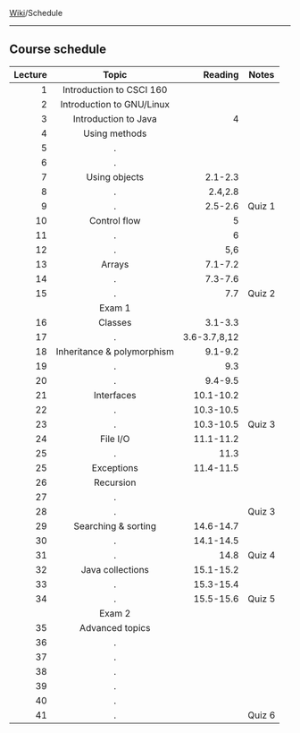 [Wiki]()/Schedule
___

## Course schedule
| Lecture |            Topic           |     Reading  | Notes  |
| -------:|:--------------------------:| ------------:| ------ |
|       1 | Introduction to CSCI 160   |              |        |
|       2 | Introduction to GNU/Linux  |              |        |
|       3 | Introduction to Java       |            4 |        |
|       4 | Using methods              |              |        |
|       5 | .                          |              |        |
|       6 | .                          |              |        |
|       7 | Using objects              |      2.1-2.3 |        |
|       8 | .                          |      2.4,2.8 |        |
|       9 | .                          |      2.5-2.6 | Quiz 1 |
|      10 | Control flow               |            5 |        |
|      11 | .                          |            6 |        |
|      12 | .                          |          5,6 |        |
|      13 | Arrays                     |      7.1-7.2 |        |
|      14 | .                          |      7.3-7.6 |        |
|      15 | .                          |          7.7 | Quiz 2 |
|         | Exam 1                     |              |        |
|      16 | Classes                    |      3.1-3.3 |        |
|      17 | .                          | 3.6-3.7,8,12 |        |
|      18 | Inheritance & polymorphism |      9.1-9.2 |        |
|      19 | .                          |          9.3 |        |
|      20 | .                          |      9.4-9.5 |        |
|      21 | Interfaces                 |    10.1-10.2 |        |
|      22 | .                          |    10.3-10.5 |        |
|      23 | .                          |    10.3-10.5 | Quiz 3 |
|      24 | File I/O                   |    11.1-11.2 |        |
|      25 | .                          |         11.3 |        |
|      25 | Exceptions                 |    11.4-11.5 |        |
|      26 | Recursion                  |              |        |
|      27 | .                          |              |        |
|      28 | .                          |              | Quiz 3 |
|      29 | Searching & sorting        |    14.6-14.7 |        |
|      30 | .                          |    14.1-14.5 |        |
|      31 | .                          |         14.8 | Quiz 4 |
|      32 | Java collections           |    15.1-15.2 |        |
|      33 | .                          |    15.3-15.4 |        |
|      34 | .                          |    15.5-15.6 | Quiz 5 |
|         | Exam 2                     |              |        |
|      35 | Advanced topics            |              |        |
|      36 | .                          |              |        |
|      37 | .                          |              |        |
|      38 | .                          |              |        |
|      39 | .                          |              |        |
|      40 | .                          |              |        |
|      41 | .                          |              | Quiz 6 |
